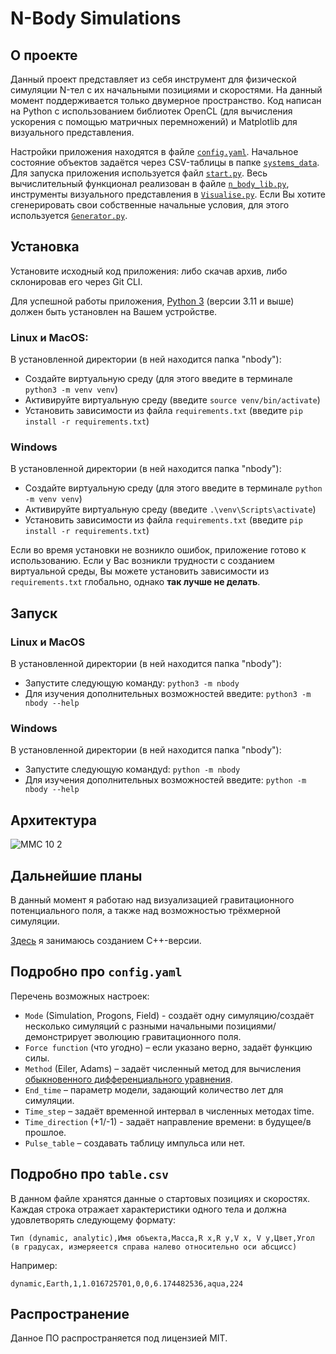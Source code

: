 # N-Body Simulations

## О проекте

Данный проект представляет из себя инструмент для физической симуляции N-тел с их начальными позициями и скоростями. На данный момент поддерживается только двумерное пространство.
Код написан на Python с использованием библиотек OpenCL (для вычисления ускорения с помощью матричных перемножений) и Matplotlib для визуального представления.

Настройки приложения находятся в файле [`config.yaml`](https://github.com/Sirine-Chi/N-Body-Matrix/blob/main/nbody/config.yaml).
Начальное состояние объектов задаётся через CSV-таблицы в папке [`systems_data`](https://github.com/Sirine-Chi/N-Body-Matrix/tree/main/nbody/systems_data).
Для запуска приложения используется файл [`start.py`](https://github.com/Sirine-Chi/N-Body-Matrix/blob/main/nbody/start.py).
Весь вычислительный функционал реализован в файле [`n_body_lib.py`](https://github.com/Sirine-Chi/N-Body-Matrix/blob/main/nbody/n_body_lib.py),
инструменты визуального представления в [`Visualise.py`](https://github.com/Sirine-Chi/N-Body-Matrix/blob/main/nbody/Visualise.py).
Если Вы хотите сгенерировать свои собственные начальные условия, для этого используется [`Generator.py`](https://github.com/Sirine-Chi/N-Body-Matrix/blob/main/nbody/Generator.py).

## Установка

Установите исходный код приложения: либо скачав архив, либо склонировав его через Git CLI.

Для успешной работы приложения, [Python 3](https://www.python.org/) (версии 3.11 и выше) должен быть установлен на Вашем устройстве.

### Linux и MacOS:

В установленной директории (в ней находится папка "nbody"):

- Создайте виртуальную среду (для этого введите в терминале `python3 -m venv venv`)
- Активируйте виртуальную среду (введите `source venv/bin/activate`)
- Установить зависимости из файла `requirements.txt` (введите `pip install -r requirements.txt`)

### Windows

В установленной директории (в ней находится папка "nbody"):

- Создайте виртуальную среду (для этого введите в терминале `python -m venv venv`)
- Активируйте виртуальную среду (введите `.\venv\Scripts\activate`)
- Установить зависимости из файла `requirements.txt` (введите `pip install -r requirements.txt`)

Если во время установки не возникло ошибок, приложение готово к использованию. Если у Вас возникли трудности с созданием виртуальной среды, Вы можете установить зависимости из `requirements.txt` глобально, однако **так лучше не делать**.

## Запуск

### Linux и MacOS
В установленной директории (в ней находится папка "nbody"):


- Запустите следующую команду: ```python3 -m nbody```
- Для изучения дополнительных возможностей введите: ```python3 -m nbody --help``` 

### Windows
В установленной директории (в ней находится папка "nbody"):


- Запустите следующую командуd: ```python -m nbody```
- Для изучения дополнительных возможностей введите: ```python -m nbody --help``` 


## Архитектура

![ММС 10 2](https://github.com/Sirine-Chi/N-Body-Matrix/assets/71520044/8b96fb0b-b24b-458b-8729-2494c63aa1ed)

## Дальнейшие планы

В данный момент я работаю над визуализацией гравитационного потенциального поля, а также над возможностью трёхмерной симуляции.

[Здесь](https://github.com/Sirine-Chi/n-body-simulations) я занимаюсь созданием C++-версии.

## Подробно про `config.yaml`

Перечень возможных настроек:

- `Mode` (Simulation, Progons, Field) - создаёт одну симуляцию/создаёт несколько симуляций с разными начальными позициями/демонстрирует эволюцию гравитационного поля.
- `Force function` (что угодно) – если указано верно, задаёт функцию силы.
- `Method` (Eiler, Adams) – задаёт численный метод для вычисления [обыкновенного дифференциального уравнения](https://ru.wikipedia.org/wiki/%D0%9E%D0%B1%D1%8B%D0%BA%D0%BD%D0%BE%D0%B2%D0%B5%D0%BD%D0%BD%D0%BE%D0%B5_%D0%B4%D0%B8%D1%84%D1%84%D0%B5%D1%80%D0%B5%D0%BD%D1%86%D0%B8%D0%B0%D0%BB%D1%8C%D0%BD%D0%BE%D0%B5_%D1%83%D1%80%D0%B0%D0%B2%D0%BD%D0%B5%D0%BD%D0%B8%D0%B5).
- `End_time` – параметр модели, задающий количество лет для симуляции.
- `Time_step` – задаёт временной интервал в численных методах time.
- `Time_direction` (+1/-1) - задаёт направление времени: в будущее/в прошлое.
- `Pulse_table` – создавать таблицу импульса или нет.

## Подробно про `table.csv`

В данном файле хранятся данные о стартовых позициях и скоростях. Каждая строка отражает характеристики одного тела и должна удовлетворять следующему формату:

`Тип (dynamic, analytic),Имя объекта,Масса,R x,R y,V x, V y,Цвет,Угол (в градусах, измеряеется справа налево относительно оси абсцисс)`

Например:

`dynamic,Earth,1,1.016725701,0,0,6.174482536,aqua,224`

## Распространение

Данное ПО распространяется под лицензией MIT.
